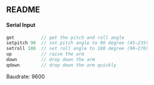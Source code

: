 ## README

#### Serial Input

```C++
get          // get the pitch and roll angle
setpitch 90  // set pitch angle to 90 degree (45~235)
setroll 180  // set roll angle to 180 degree (90~270)
up           // raise the arm
down         // drop down the arm
qdown        // drop down the arm quickly

```

Baudrate: 9600

